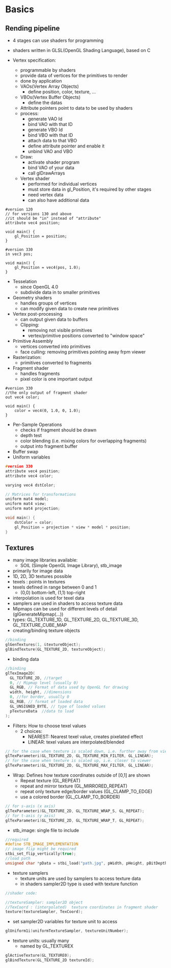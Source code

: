 # Basics


## Rending pipeline
- 4 stages can use shaders for programming
- shaders written in GLSL(OpenGL Shading Language), based on C

- Vertex specification:
  - programmable by shaders
  - provide data of vertices for the primitives to render
  - done by application
  - VAOs(Vertex Array Objects)
    - define position, color, texture, ...
  - VBOs(Vertex Buffer Objects)
    - define the datas
  - Attribute pointers point to data to be used by shaders
  - process:
    - generate VAO Id
    - bind VAO with that ID
    - generate VBO Id
    - bind VBO with that ID
    - attach data to that VBO
    - define attribute pointer and enable it
    - unbind VAO and VBO
  - Draw:
    - activate shader program
    - bind VAO of your data
    - call glDrawArrays
  - Vertex shader
    - performed for individual vertices
    - must store data in gl_Position, it's required by other stages
    - need vertex data
    - can also have additional data
```
#version 120
// for versions 130 and above 
//it should be "in" instead of "attribute"
attribute vec4 position;

void main() {
    gl_Position = position;
}
```
```
#version 330
in vec3 pos;

void main() {
    gl_Position = vec4(pos, 1.0);
}
```
- Tesselation
  - since OpenGL 4.0
  - subdivide data in to smaller primitives
- Geometry shaders
  - handles groups of vertices
  - can modify given data to create new primitives
- Vertex post-processing
  - can output given data to buffers
  - Clipping:
    - removing not visible primitives
    - vertex/primitive positions converted to "window space"
- Primitive Assembly
  - vertices converted into primitives
  - face culling: removing primitives pointing away frpm viewer
- Rasterization:
  - primitives converted to fragments
- Fragment shader
  - handles fragments
  - pixel color is one important output
```
#version 330
//the only output of fragment shader
out vec4 color;

void main() {
    color = vec4(0, 1.0, 0, 1.0);
}
```
- Per-Sample Operations 
  - checks if fragment should be drawn
  - depth test
  - color blending (i.e. mixing colors for overlapping fragments)
  - output into fragment buffer
- Buffer swap
- Uniform variables
```c
#version 330
attribute vec4 position;
attribute vec4 color;

varying vec4 dstColor;

// Matrices for transformations
uniform mat4 model;
uniform mat4 view;
uniform mat4 projection;

void main() {
    dstColor = color;
    gl_Position = projection * view * model * position;
}
```

## Textures
- many image libraries available:
  - SOIL (Simple OpenGL Image Library), stb_image
- primarily for image data
- 1D, 2D, 3D textures possible
- texels : points in textures
- texels defined in range between 0 and 1
  - (0,0) bottom-left, (1,1) top-right
- interpolation is used for texel data
- samplers are used in shaders to access texture data
- Mipmaps can be used for different levels of detail (glGenerateMipmap(...))
- types: GL_TEXTURE_1D, GL_TEXTURE_2D, GL_TEXTURE_3D, GL_TEXTURE_CUBE_MAP
- creating/binding texture objects
```c
//binding
glGenTextures(1, &textureObject);
glBindTexture(GL_TEXTURE_2D, textureObject);
```
- binding data
```c
//binding
glTexImage2D(
  GL_TEXTURE_2D, //target
  0, // Mipmap level (usually 0)    
  GL_RGB, // Format of data used by OpenGL for drawing
  width, height, //dimensions
  0, //for border, usually 0
  GL_RGB, // format of loaded data
  GL_UNSIGNED_BYTE, // type of loaded values
  pTextureData  //data to load
);
```
- Filters: How to choose texel values
  - 2 choices:
    - NEAREST: Nearest texel value, creates pixelated effect
    - LINEAR: texel values are interpolated/blended
```c
// for the case when texture is scaled down, i.e. further away from viewer
glTexParameteri(GL_TEXTURE_2D, GL_TEXTURE_MIN_FILTER, GL_LINEAR);
// for the case when texture is scaled up, i.e. closer to viewer
glTexParameteri(GL_TEXTURE_2D, GL_TEXTURE_MAX_FILTER, GL_LINEAR);
```
- Wrap: Defines how texture coordinates outside of [0,1] are shown
  - Repeat texture (GL_REPEAT)
  - repeat and mirror texture (GL_MIRRORED_REPEAT)
  - repeat only texture edge/border values (GL_CLAMP_TO_EDGE)
  - use a colored border (GL_CLAMP_TO_BORDER)
```c
// for s-axis (x axis)
glTexParameteri(GL_TEXTURE_2D, GL_TEXTURE_WRAP_S, GL_REPEAT);
// for t-axis (y axis)
glTexParameteri(GL_TEXTURE_2D, GL_TEXTURE_WRAP_T, GL_REPEAT);
```
- stb_image: single file to include
```c
//required
#define STB_IMAGE_IMPLEMENTATION
// image flip might be required
stbi_set_flip_vertically(true);
//load path
unsigned char *pData = stbi_load("path.jpg", pWidth, pHeight, pBitDepth,0);
```
- texture samplers
  - texture units are used by samplers to access texture data
  - in shaders sampler2D type is used with texture function
```c
//shader code:

//textureSampler: sampler2D object
//TexCoord : (interpolated)  texture coordinates in fragment shader
texture(textureSampler, TexCoord);
```
- set sampler2D variables for texture unit to access
```c
glUniform1i(uniformTextureSampler, textureUnitNumber);
```
- texture units: usually many
  - named by GL_TEXTUREX
```c
glActiveTexture(GL_TEXTURE0);
glBindTexture(GL_TEXTURE_2D textureId);
```
```c
```
```c
```
